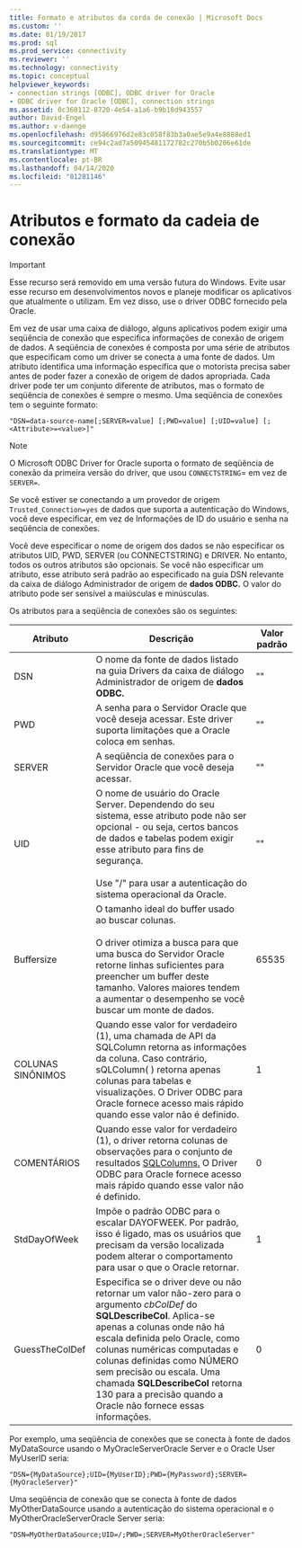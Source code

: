 ```yaml
---
title: Formato e atributos da corda de conexão | Microsoft Docs
ms.custom: ''
ms.date: 01/19/2017
ms.prod: sql
ms.prod_service: connectivity
ms.reviewer: ''
ms.technology: connectivity
ms.topic: conceptual
helpviewer_keywords:
- connection strings [ODBC], ODBC driver for Oracle
- ODBC driver for Oracle [ODBC], connection strings
ms.assetid: 0c360112-8720-4e54-a1a6-b9b18d943557
author: David-Engel
ms.author: v-daenge
ms.openlocfilehash: d95866976d2e83c058f83b3a0ae5e9a4e8888ed1
ms.sourcegitcommit: ce94c2ad7a50945481172782c270b5b0206e61de
ms.translationtype: MT
ms.contentlocale: pt-BR
ms.lasthandoff: 04/14/2020
ms.locfileid: "81281146"
---
```

# <a name="connection-string-format-and-attributes"></a>Atributos e formato da cadeia de conexão
> [!IMPORTANT]  
>  Esse recurso será removido em uma versão futura do Windows. Evite usar esse recurso em desenvolvimentos novos e planeje modificar os aplicativos que atualmente o utilizam. Em vez disso, use o driver ODBC fornecido pela Oracle.  
  
 Em vez de usar uma caixa de diálogo, alguns aplicativos podem exigir uma seqüência de conexão que especifica informações de conexão de origem de dados. A seqüência de conexões é composta por uma série de atributos que especificam como um driver se conecta a uma fonte de dados. Um atributo identifica uma informação específica que o motorista precisa saber antes de poder fazer a conexão de origem de dados apropriada. Cada driver pode ter um conjunto diferente de atributos, mas o formato de seqüência de conexões é sempre o mesmo. Uma seqüência de conexões tem o seguinte formato:  
  
```  
"DSN=data-source-name[;SERVER=value] [;PWD=value] [;UID=value] [;<Attribute>=<value>]"  
```  
  
> [!NOTE]  
>  O Microsoft ODBC Driver for Oracle suporta o formato de seqüência de conexão da primeira versão do driver, que usou `CONNECTSTRING`= em vez de `SERVER=`.  
  
 Se você estiver se conectando a um provedor de origem `Trusted_Connection=yes` de dados que suporta a autenticação do Windows, você deve especificar, em vez de Informações de ID do usuário e senha na seqüência de conexões.  
  
 Você deve especificar o nome de origem dos dados se não especificar os atributos UID, PWD, SERVER (ou CONNECTSTRING) e DRIVER. No entanto, todos os outros atributos são opcionais. Se você não especificar um atributo, esse atributo será padrão ao especificado na guia DSN relevante da caixa de diálogo Administrador de origem de **dados ODBC.** O valor do atributo pode ser sensível a maiúsculas e minúsculas.  
  
 Os atributos para a seqüência de conexões são os seguintes:  
  
|Atributo|Descrição|Valor padrão|  
|---------------|-----------------|-------------------|  
|DSN|O nome da fonte de dados listado na guia Drivers da caixa de diálogo Administrador de origem de **dados ODBC.**|""|  
|PWD|A senha para o Servidor Oracle que você deseja acessar. Este driver suporta limitações que a Oracle coloca em senhas.|""|  
|SERVER|A seqüência de conexões para o Servidor Oracle que você deseja acessar.|""|  
|UID|O nome de usuário do Oracle Server. Dependendo do seu sistema, esse atributo pode não ser opcional - ou seja, certos bancos de dados e tabelas podem exigir esse atributo para fins de segurança.<br /><br /> Use "/" para usar a autenticação do sistema operacional da Oracle.|""|  
|Buffersize|O tamanho ideal do buffer usado ao buscar colunas.<br /><br /> O driver otimiza a busca para que uma busca do Servidor Oracle retorne linhas suficientes para preencher um buffer deste tamanho. Valores maiores tendem a aumentar o desempenho se você buscar um monte de dados.|65535|  
|COLUNAS SINÔNIMOS|Quando esse valor for verdadeiro (1), uma chamada de API da SQLColumn retorna as informações da coluna. Caso contrário, sQLColumn( ) retorna apenas colunas para tabelas e visualizações. O Driver ODBC para Oracle fornece acesso mais rápido quando esse valor não é definido.|1|  
|COMENTÁRIOS|Quando esse valor for verdadeiro (1), o driver retorna colunas de observações para o conjunto de resultados [SQLColumns.](../../odbc/microsoft/level-1-api-functions-odbc-driver-for-oracle.md) O Driver ODBC para Oracle fornece acesso mais rápido quando esse valor não é definido.|0|  
|StdDayOfWeek|Impõe o padrão ODBC para o escalar DAYOFWEEK. Por padrão, isso é ligado, mas os usuários que precisam da versão localizada podem alterar o comportamento para usar o que o Oracle retornar.|1|  
|GuessTheColDef|Especifica se o driver deve ou não retornar um valor não-zero para o argumento *cbColDef* do **SQLDescribeCol**. Aplica-se apenas a colunas onde não há escala definida pelo Oracle, como colunas numéricas computadas e colunas definidas como NÚMERO sem precisão ou escala. Uma chamada **SQLDescribeCol** retorna 130 para a precisão quando a Oracle não fornece essas informações.|0|  
  
 Por exemplo, uma seqüência de conexões que se conecta à fonte de dados MyDataSource usando o MyOracleServerOracle Server e o Oracle User MyUserID seria:  
  
```  
"DSN={MyDataSource};UID={MyUserID};PWD={MyPassword};SERVER={MyOracleServer}"  
```  
  
 Uma seqüência de conexão que se conecta à fonte de dados MyOtherDataSource usando a autenticação do sistema operacional e o MyOtherOracleServerOracle Server seria:  
  
```  
"DSN=MyOtherDataSource;UID=/;PWD=;SERVER=MyOtherOracleServer"  
```
